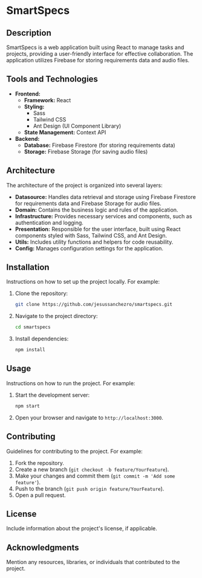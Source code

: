 # SmartSpecs

## Description

SmartSpecs is a web application built using React to manage tasks and projects, providing a user-friendly interface for effective collaboration. The application utilizes Firebase for storing requirements data and audio files.

## Tools and Technologies

- **Frontend:**
  - **Framework:** React
  - **Styling:**
    - Sass
    - Tailwind CSS
    - Ant Design (UI Component Library)
  - **State Management:** Context API
- **Backend:**
  - **Database:** Firebase Firestore (for storing requirements data)
  - **Storage:** Firebase Storage (for saving audio files)

## Architecture

The architecture of the project is organized into several layers:

- **Datasource:** Handles data retrieval and storage using Firebase Firestore for requirements data and Firebase Storage for audio files.
- **Domain:** Contains the business logic and rules of the application.
- **Infrastructure:** Provides necessary services and components, such as authentication and logging.
- **Presentation:** Responsible for the user interface, built using React components styled with Sass, Tailwind CSS, and Ant Design.
- **Utils:** Includes utility functions and helpers for code reusability.
- **Config:** Manages configuration settings for the application.

## Installation

Instructions on how to set up the project locally. For example:

1. Clone the repository:
   ```bash
   git clone https://github.com/jesussanchezro/smartspecs.git
   ```
2. Navigate to the project directory:
   ```bash
   cd smartspecs
   ```
3. Install dependencies:
   ```bash
   npm install
   ```

## Usage

Instructions on how to run the project. For example:

1. Start the development server:
   ```bash
   npm start
   ```
2. Open your browser and navigate to `http://localhost:3000`.

## Contributing

Guidelines for contributing to the project. For example:

1. Fork the repository.
2. Create a new branch (`git checkout -b feature/YourFeature`).
3. Make your changes and commit them (`git commit -m 'Add some feature'`).
4. Push to the branch (`git push origin feature/YourFeature`).
5. Open a pull request.

## License

Include information about the project's license, if applicable.

## Acknowledgments

Mention any resources, libraries, or individuals that contributed to the project.
